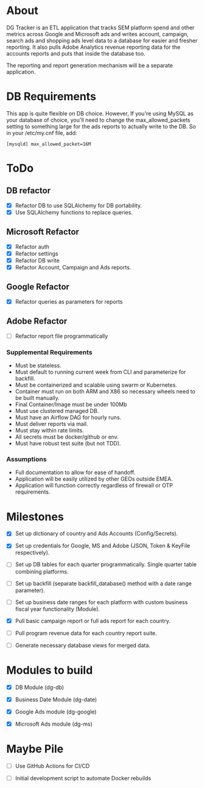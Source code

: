 # About

DG Tracker is an ETL application that tracks SEM platform spend and
other metrics across Google and Microsoft ads and writes account,
campaign, search ads and shopping ads level data to a database for
easier and fresher reporting. It also pulls Adobe Analytics revenue
reporting data for the accounts reports and puts that inside the
database too.

The reporting and report generation mechanism will be a separate
application.

# DB Requirements

This app is quite flexible on DB choice. However, If you're using MySQL
as your database of choice, you'll need to change the
max_allowed_packets setting to something large for the ads reports to
actually write to the DB. So in your /etc/my.cnf file, add:

`[mysqld]
max_allowed_packet=16M
`


# ToDo

## DB refactor

- [x] Refactor DB to use SQLAlchemy for DB portability.
- [x] Use SQLAlchemy functions to replace queries.

## Microsoft Refactor

- [x] Refactor auth
- [x] Refactor settings
- [x] Refactor DB write
- [x] Refactor Account, Campaign and Ads reports.

## Google Refactor

- [x] Refactor queries as parameters for reports


## Adobe Refactor

- [ ] Refactor report file programmatically

### Supplemental Requirements

- Must be stateless.
- Must default to running current week from CLI and parameterize for
  backfill.
- Must be containerized and scalable using swarm or Kubernetes.
- Container must run on both ARM and X86 so necessary wheels need to be
  built manually.
- Final Container/Image must be under 100Mb
- Must use clustered managed DB.
- Must have an Airflow DAG for hourly runs.
- Must deliver reports via mail.
- Must stay within rate limits.
- All secrets must be docker/github or env.
- Must have robust test suite (but not TDD).

### Assumptions

- Full documentation to allow for ease of handoff.
- Application will be easily utilized by other GEOs outside EMEA.
- Application will function correctly regardless of firewall or OTP
  requirements.


# Milestones

- [x] Set up dictionary of country and Ads Accounts (Config/Secrets).
- [x] Set up credentials for Google, MS and Adobe (JSON, Token & KeyFile
      respectively).
- [ ] Set up DB tables for each quarter programmatically. Single quarter
      table combining platforms.
- [ ] Set up backfill (separate backfill_database() method with a date
      range parameter).
- [ ] Set up business date ranges for each platform with custom business
      fiscal year functionality (Module).
- [x] Pull basic campaign report or full ads report for each country.
- [ ] Pull program revenue data for each country report suite.
- [ ] Generate necessary database views for merged data.


# Modules to build

- [x] DB Module (dg-db)
- [x] Business Date Module (dg-date)
- [x] Google Ads module (dg-google)
- [x] Microsoft Ads module (dg-ms)


# Maybe Pile

- [ ] Use GitHub Actions for CI/CD
- [ ] Initial development script to automate Docker rebuilds

